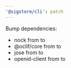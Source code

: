 ```yaml
---
'@sigstore/cli': patch
---
```


Bump dependencies:

- nock from to
- @oclif/core from to
- jose from to
- openid-client from to
